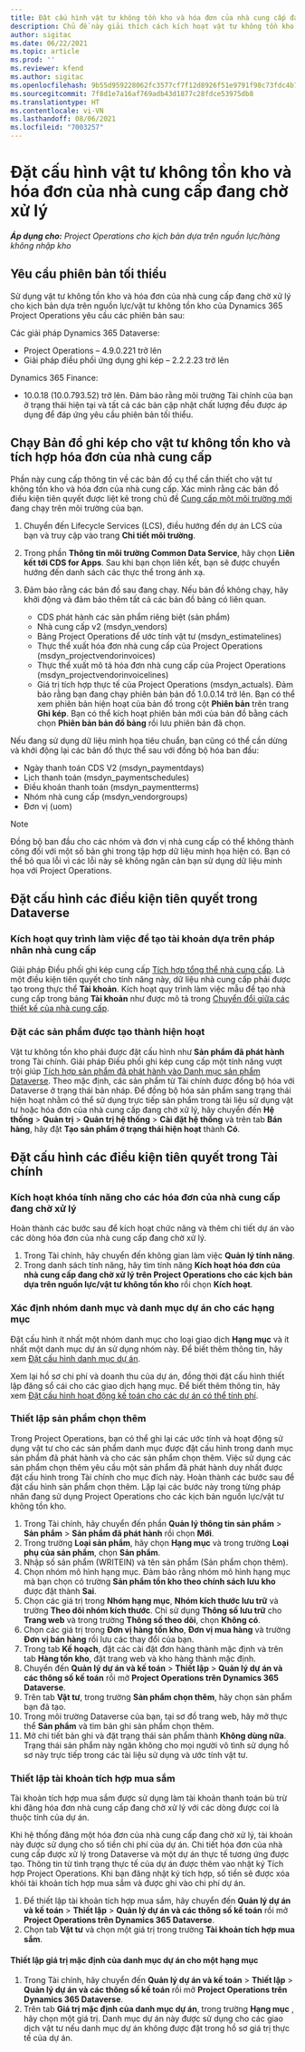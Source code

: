 ```yaml
---
title: Đặt cấu hình vật tư không tồn kho và hóa đơn của nhà cung cấp đang chờ xử lý
description: Chủ đề này giải thích cách kích hoạt vật tư không tồn kho và hóa đơn của nhà cung cấp đang chờ xử lý.
author: sigitac
ms.date: 06/22/2021
ms.topic: article
ms.prod: ''
ms.reviewer: kfend
ms.author: sigitac
ms.openlocfilehash: 9b55d959228062fc3577cf7f12d8926f51e9791f98c73fdc4b78251312a8a77a
ms.sourcegitcommit: 7f8d1e7a16af769adb43d1877c28fdce53975db8
ms.translationtype: HT
ms.contentlocale: vi-VN
ms.lasthandoff: 08/06/2021
ms.locfileid: "7003257"
---
```

# <a name="configure-non-stocked-materials-and-pending-vendor-invoices"></a>Đặt cấu hình vật tư không tồn kho và hóa đơn của nhà cung cấp đang chờ xử lý

_**Áp dụng cho:** Project Operations cho kịch bản dựa trên nguồn lực/hàng không nhập kho_

## <a name="minimum-version-requirement"></a>Yêu cầu phiên bản tối thiểu

Sử dụng vật tư không tồn kho và hóa đơn của nhà cung cấp đang chờ xử lý cho kịch bản dựa trên nguồn lực/vật tư không tồn kho của Dynamics 365 Project Operations yêu cầu các phiên bản sau:

Các giải pháp Dynamics 365 Dataverse:

- Project Operations – 4.9.0.221 trở lên
- Giải pháp điều phối ứng dụng ghi kép – 2.2.2.23 trở lên

Dynamics 365 Finance:
- 10.0.18 (10.0.793.52) trở lên. Đảm bảo rằng môi trường Tài chính của bạn ở trạng thái hiện tại và tất cả các bản cập nhật chất lượng đều được áp dụng để đáp ứng yêu cầu phiên bản tối thiểu.

## <a name="run-dual-write-maps-for-non-stocked-materials-and-vendor-invoice-integration"></a>Chạy Bản đồ ghi kép cho vật tư không tồn kho và tích hợp hóa đơn của nhà cung cấp

Phần này cung cấp thông tin về các bản đồ cụ thể cần thiết cho vật tư không tồn kho và hóa đơn của nhà cung cấp. Xác minh rằng các bản đồ điều kiện tiên quyết được liệt kê trong chủ đề [Cung cấp một môi trường mới](../environment/resource-provision-new-environment.md#run-project-operations-dual-write-maps) đang chạy trên môi trường của bạn.

1. Chuyển đến Lifecycle Services (LCS), điều hướng đến dự án LCS của bạn và truy cập vào trang **Chi tiết môi trường**.
2. Trong phần **Thông tin môi trường Common Data Service**, hãy chọn **Liên kết tới CDS for Apps**. Sau khi bạn chọn liên kết, bạn sẽ được chuyển hướng đến danh sách các thực thể trong ánh xạ.
3. Đảm bảo rằng các bản đồ sau đang chạy. Nếu bản đồ không chạy, hãy khởi động và đảm bảo thêm tất cả các bản đồ bảng có liên quan.

    - CDS phát hành các sản phẩm riêng biệt (sản phẩm)
    - Nhà cung cấp v2 (msdyn_vendors)
    - Bảng Project Operations để ước tính vật tư (msdyn_estimatelines)
    - Thực thể xuất hóa đơn nhà cung cấp của Project Operations (msdyn_projectvendorinvoices)
    - Thực thể xuất mô tả hóa đơn nhà cung cấp của Project Operations (msdyn_projectvendorinvoicelines)
    - Giá trị tích hợp thực tế của Project Operations (msdyn_actuals). Đảm bảo rằng bạn đang chạy phiên bản bản đồ 1.0.0.14 trở lên. Bạn có thể xem phiên bản hiện hoạt của bản đồ trong cột **Phiên bản** trên trang **Ghi kép**. Bạn có thể kích hoạt phiên bản mới của bản đồ bằng cách chọn **Phiên bản bản đồ bảng** rồi lưu phiên bản đã chọn.

Nếu đang sử dụng dữ liệu minh họa tiêu chuẩn, bạn cũng có thể cần dừng và khởi động lại các bản đồ thực thể sau với đồng bộ hóa ban đầu:
  - Ngày thanh toán CDS V2 (msdyn_paymentdays)
  - Lịch thanh toán (msdyn_paymentschedules)
  - Điều khoản thanh toán (msdyn_paymentterms)
  - Nhóm nhà cung cấp (msdyn_vendorgroups)
  - Đơn vị (uom)

> [!NOTE]
> Đồng bộ ban đầu cho các nhóm và đơn vị nhà cung cấp có thể không thành công đối với một số bản ghi trong tập hợp dữ liệu minh họa hiện có. Bạn có thể bỏ qua lỗi vì các lỗi này sẽ không ngăn cản bạn sử dụng dữ liệu minh họa với Project Operations.

## <a name="configure-prerequisites-in-dataverse"></a>Đặt cấu hình các điều kiện tiên quyết trong Dataverse

### <a name="activate-workflow-to-create-accounts-based-on-vendor-entity"></a>Kích hoạt quy trình làm việc để tạo tài khoản dựa trên pháp nhân nhà cung cấp

Giải pháp Điều phối ghi kép cung cấp [Tích hợp tổng thể nhà cung cấp](/dynamics365/fin-ops-core/dev-itpro/data-entities/dual-write/vendor-mapping). Là một điều kiện tiên quyết cho tính năng này, dữ liệu nhà cung cấp phải được tạo trong thực thể **Tài khoản**. Kích hoạt quy trình làm việc mẫu để tạo nhà cung cấp trong bảng **Tài khoản** như được mô tả trong [Chuyển đổi giữa các thiết kế của nhà cung cấp](/dynamics365/fin-ops-core/dev-itpro/data-entities/dual-write/vendor-switch).

### <a name="set-products-to-be-created-as-active"></a>Đặt các sản phẩm được tạo thành hiện hoạt

Vật tư không tồn kho phải được đặt cấu hình như **Sản phẩm đã phát hành** trong Tài chính. Giải pháp Điều phối ghi kép cung cấp một tính năng vượt trội giúp [Tích hợp sản phẩm đã phát hành vào Danh mục sản phẩm Dataverse](/dynamics365/fin-ops-core/dev-itpro/data-entities/dual-write/product-mapping). Theo mặc định, các sản phẩm từ Tài chính được đồng bộ hóa với Dataverse ở trạng thái bản nháp. Để đồng bộ hóa sản phẩm sang trạng thái hiện hoạt nhằm có thể sử dụng trực tiếp sản phẩm trong tài liệu sử dụng vật tư hoặc hóa đơn của nhà cung cấp đang chờ xử lý, hãy chuyển đến **Hệ thống** > **Quản trị** > **Quản trị hệ thống** > **Cài đặt hệ thống** và trên tab **Bán hàng**, hãy đặt **Tạo sản phẩm ở trạng thái hiện hoạt** thành **Có**.

## <a name="configure-prerequisites-in-finance"></a>Đặt cấu hình các điều kiện tiên quyết trong Tài chính

### <a name="enable-the-feature-key-for-pending-vendor-invoices"></a>Kích hoạt khóa tính năng cho các hóa đơn của nhà cung cấp đang chờ xử lý

Hoàn thành các bước sau để kích hoạt chức năng và thêm chi tiết dự án vào các dòng hóa đơn của nhà cung cấp đang chờ xử lý.

1. Trong Tài chính, hãy chuyển đến không gian làm việc **Quản lý tính năng**.
2. Trong danh sách tính năng, hãy tìm tính năng **Kích hoạt hóa đơn của nhà cung cấp đang chờ xử lý trên Project Operations cho các kịch bản dựa trên nguồn lực/vật tư không tồn kho** rồi chọn **Kích hoạt**.

### <a name="define-category-groups-and-project-categories-for-items"></a>Xác định nhóm danh mục và danh mục dự án cho các hạng mục

Đặt cấu hình ít nhất một nhóm danh mục cho loại giao dịch **Hạng mục** và ít nhất một danh mục dự án sử dụng nhóm này. Để biết thêm thông tin, hãy xem [Đặt cấu hình danh mục dự án](../project-accounting/configure-project-categories.md#category-groups).

Xem lại hồ sơ chi phí và doanh thu của dự án, đồng thời đặt cấu hình thiết lập đăng sổ cái cho các giao dịch hạng mục. Để biết thêm thông tin, hãy xem [Đặt cấu hình hoạt động kế toán cho các dự án có thể tính phí](../project-accounting/configure-accounting-billable-projects.md).

### <a name="set-up-a-write-in-product"></a>Thiết lập sản phẩm chọn thêm

Trong Project Operations, bạn có thể ghi lại các ước tính và hoạt động sử dụng vật tư cho các sản phẩm danh mục được đặt cấu hình trong danh mục sản phẩm đã phát hành và cho các sản phẩm chọn thêm. Việc sử dụng các sản phẩm chọn thêm yêu cầu một sản phẩm đã phát hành duy nhất được đặt cấu hình trong Tài chính cho mục đích này. Hoàn thành các bước sau để đặt cấu hình sản phẩm chọn thêm. Lặp lại các bước này trong từng pháp nhân đang sử dụng Project Operations cho các kịch bản nguồn lực/vật tư không tồn kho.

1. Trong Tài chính, hãy chuyển đến phần **Quản lý thông tin sản phẩm** > **Sản phẩm** > **Sản phẩm đã phát hành** rồi chọn **Mới**.
2. Trong trường **Loại sản phẩm**, hãy chọn **Hạng mục** và trong trường **Loại phụ của sản phẩm**, chọn **Sản phẩm**.
3. Nhập số sản phẩm (WRITEIN) và tên sản phẩm (Sản phẩm chọn thêm).
4. Chọn nhóm mô hình hạng mục. Đảm bảo rằng nhóm mô hình hạng mục mà bạn chọn có trường **Sản phẩm tồn kho theo chính sách lưu kho** được đặt thành **Sai**.
5. Chọn các giá trị trong **Nhóm hạng mục**, **Nhóm kích thước lưu trữ** và trường **Theo dõi nhóm kích thước**. Chỉ sử dụng **Thông số lưu trữ** cho **Trang web** và trong trường **Thông số theo dõi**, chọn **Không có**.
6. Chọn các giá trị trong **Đơn vị hàng tồn kho**, **Đơn vị mua hàng** và trường **Đơn vị bán hàng** rồi lưu các thay đổi của bạn.
7. Trong tab **Kế hoạch**, đặt các cài đặt đơn hàng thành mặc định và trên tab **Hàng tồn kho**, đặt trang web và kho hàng thành mặc định.
8. Chuyển đến **Quản lý dự án và kế toán** > **Thiết lập** > **Quản lý dự án và các thông số kế toán** rồi mở **Project Operations trên Dynamics 365 Dataverse**. 
9. Trên tab **Vật tư**, trong trường **Sản phẩm chọn thêm**, hãy chọn sản phẩm bạn đã tạo.
10. Trong môi trường Dataverse của bạn, tại sơ đồ trang web, hãy mở thực thể **Sản phẩm** và tìm bản ghi sản phẩm chọn thêm. 
11. Mở chi tiết bản ghi và đặt trạng thái sản phẩm thành **Không dùng nữa**. Trạng thái sản phẩm này ngăn không cho mọi người vô tình sử dụng hồ sơ này trực tiếp trong các tài liệu sử dụng và ước tính vật tư.

### <a name="set-up-a-procurement-integration-account"></a>Thiết lập tài khoản tích hợp mua sắm

Tài khoản tích hợp mua sắm được sử dụng làm tài khoản thanh toán bù trừ khi đăng hóa đơn nhà cung cấp đang chờ xử lý với các dòng được coi là thuộc tính của dự án.

Khi hệ thống đăng một hóa đơn của nhà cung cấp đang chờ xử lý, tài khoản này được sử dụng cho số tiền chi phí của dự án. Chi tiết hóa đơn của nhà cung cấp được xử lý trong Dataverse và một dự án thực tế tương ứng được tạo. Thông tin từ tình trạng thực tế của dự án được thêm vào nhật ký Tích hợp Project Operations. Khi bạn đăng nhật ký tích hợp, số tiền sẽ được xóa khỏi tài khoản tích hợp mua sắm và được ghi vào chi phí dự án.

1. Để thiết lập tài khoản tích hợp mua sắm, hãy chuyển đến **Quản lý dự án và kế toán** > **Thiết lập** > **Quản lý dự án và các thông số kế toán** rồi mở **Project Operations trên Dynamics 365 Dataverse**. 
2. Chọn tab **Vật tư** và chọn một giá trị trong trường **Tài khoản tích hợp mua sắm**.

#### <a name="set-up-project-category-defaults-for-an-item"></a>Thiết lập giá trị mặc định của danh mục dự án cho một hạng mục

1. Trong Tài chính, hãy chuyển đến **Quản lý dự án và kế toán** > **Thiết lập** > **Quản lý dự án và các thông số kế toán** rồi mở **Project Operations trên Dynamics 365 Dataverse**. 
2. Trên tab **Giá trị mặc định của danh mục dự án**, trong trường **Hạng mục** , hãy chọn một giá trị. Danh mục dự án này được sử dụng cho các giao dịch vật tư nếu danh mục dự án không được đặt trong hồ sơ giá trị thực tế của dự án.
